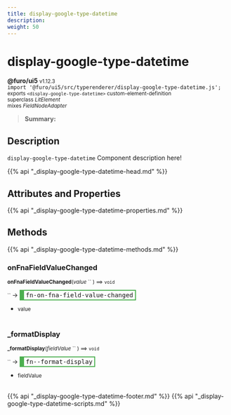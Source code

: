 ```yaml
---
title: display-google-type-datetime
description: 
weight: 50
---
```


# display-google-type-datetime
**@furo/ui5** <small>v1.12.3</small>
<br>`import '@furo/ui5/src/typerenderer/display-google-type-datetime.js';`<small>
<br>exports `<display-google-type-datetime>` custom-element-definition
<br>superclass *LitElement*
<br> mixes *FieldNodeAdapter*</small>

> **Summary:** 

## Description

`display-google-type-datetime`
Component description here!

{{% api "_display-google-type-datetime-head.md" %}}

## Attributes and Properties
{{% api "_display-google-type-datetime-properties.md" %}}







## Methods
{{% api "_display-google-type-datetime-methods.md" %}}


### **onFnaFieldValueChanged**
<small>**onFnaFieldValueChanged**(*value* `` ) ⟹ `void`</small>

<small>`` </small> →
<span  style="border-width:2px 2px 2px 10px; border-style: solid;border-color:  rgb(76, 175, 80);font-family:monospace; padding:2px 4px;">fn-on-fna-field-value-changed</span>



- <small>value </small>
<br><br>


### **_formatDisplay**
<small>**_formatDisplay**(*fieldValue* `` ) ⟹ `void`</small>

<small>`` </small> →
<span  style="border-width:2px 2px 2px 10px; border-style: solid;border-color:  rgb(76, 175, 80);font-family:monospace; padding:2px 4px;">fn--format-display</span>



- <small>fieldValue </small>
<br><br>





{{% api "_display-google-type-datetime-footer.md" %}}
{{% api "_display-google-type-datetime-scripts.md" %}}
